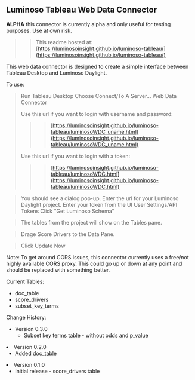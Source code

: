 ## Luminoso Tableau Web Data Connector

**ALPHA** this connector is currently alpha and only useful for testing purposes. Use at own risk.
>> This readme hosted at: [https://luminosoinsight.github.io/luminoso-tableau/](https://luminosoinsight.github.io/luminoso-tableau/)

This web data connector is designed to create a simple interface between Tableau Desktop and Luminoso Daylight.

To use:

> Run Tableau Desktop
> Choose Connect/To A Server...
> Web Data Connector
>
> Use this url if you want to login with username and password:
>>> [https://luminosoinsight.github.io/luminoso-tableau/luminosoWDC_uname.html](https://luminosoinsight.github.io/luminoso-tableau/luminosoWDC_uname.html)
>
> Use this url if you want to login with a token:
>>> [https://luminosoinsight.github.io/luminoso-tableau/luminosoWDC.html](https://luminosoinsight.github.io/luminoso-tableau/luminosoWDC.html)

> You should see a dialog pop-up.
> Enter the url for your Luminoso Daylight project.
> Enter your token from the UI User Settings/API Tokens
> Click "Get Luminoso Schema"

> The tables from the project will show on the Tables pane.

> Drage Score Drivers to the Data Pane.

> Click Update Now

Note: To get around CORS issues, this connector currently uses a free/not highly available CORS proxy. This could go up or down at any point and should be replaced with something better.

Current Tables:
 - doc_table
 - score_drivers
 - subset_key_terms

Change History:
 - Version 0.3.0
   - Subset key terms table - without odds and p_value</li></ul>
- Version 0.2.0
   - Added doc_table</li></ul>
- Version 0.1.0
   - Initial release - score_drivers table

